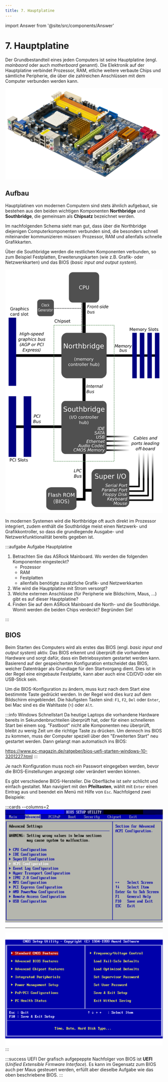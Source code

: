 ```yaml
---
title: 7. Hauptplatine
---
```


import Answer from '@site/src/components/Answer'

# 7. Hauptplatine

Der Grundbestandteil eines jeden Computers ist seine Hauptplatine (engl. *mainbaord* oder auch *motherboard* genannt). Die Elektronik auf der Hauptplatine verbindet Prozessor, RAM, etliche weitere verbaute Chips und sämtliche Peripherie, die über die zahlreichen Anschlüssen mit dem Computer verbunden werden kann.

![ASRock Mainboard](images/07-mainboard.jpg)


## Aufbau

Hauptplatinen von modernen Computern sind stets ähnlich aufgebaut, sie bestehen aus den beiden wichtigen Komponenten **Northbridge** und **Southbridge**, die gemeinsam als **Chipsatz** bezeichnet werden.

Im nachfolgenden Schema sieht man gut, dass über die Northbridge diejenigen Computerkomponenten verbunden sind, die besonders schnell miteinander kommunizieren müssen: Prozessor, RAM und allenfalls schnelle Grafikkarten.

Über die Southbridge werden die restlichen Komponenten verbunden, so zum Beispiel Festplatten, Erweiterungskarten (wie z.B. Grafik- oder Netzwerkkarten) und das BIOS (*basic input and output system*).

![Schema einer Hauptplatine](images/07-mainboard-diagram.svg)

In modernen Systemen wird die Northbridge oft auch direkt im Prozessor integriert, zudem enthält die Southbridge meist einen Netzwerk- und Grafikkontroller, so dass die grundlegende Ausgabe- und Netzwerkfunktionalität bereits gegeben ist. 

:::aufgabe Aufgabe Hauptplatine
1. Betrachten Sie das ASRock Mainboard. Wo werden die folgenden Komponenten eingesteckt?
   - Prozessor
   - RAM
   - Festplatten
   - allenfalls benötigte zusätzliche Grafik- und Netzwerkkarten
2. Wie wird die Hauptplatine mit Strom versorgt?
3. Welche externen Anschlüsse (für Peripherie wie Bildschirm, Maus, ...) gibt es auf dieser Hauptplatine?
4. Finden Sie auf dem ASRock Mainboard die North- und die Southbridge. Womit werden die beiden Chips verdeckt? Begründen Sie!

<Answer type="text" webKey="b13a6003-0e80-48b2-af80-5f6965c3bf26" />
:::


## BIOS

Beim Starten des Computers wird als erstes das BIOS (engl. *basic input and output system*) aktiv. Das BIOS erkennt und überprüft die vorhandene Hardware und sorgt dafür, dass ein Betriebssystem gestartet werden kann. Basierend auf der gespeicherten Konfiguration entscheidet das BIOS, welcher Datenträger als Grundlage für den Startvorgang dient. Dies ist in der Regel eine eingebaute Festplatte, kann aber auch eine CD/DVD oder ein USB-Stick sein.

Um die BIOS-Konfiguration zu ändern, muss kurz nach dem Start eine bestimmte Taste gedrückt werden. In der Regel wird dies kurz auf dem Bildschirm eingeblendet. Die häufigsten Tasten sind: `F1`, `F2`, `Del` oder `Enter`, bei Mac sind es die Wahltaste (`⌥`) oder `Alt`.

:::info Windows Schnellstart
Da heutige Laptops die vorhandene Hardware bereits in Sekundenbruchteilen überprüft hat, oder für einen schnelleren Start bei einem sog. "Fastboot" nicht alle Komponenten neu überprüft, bleibt zu wenig Zeit um die richtige Taste zu drücken. Um dennoch ins BIOS zu kommen, muss der Computer speziell über den "Erweiterten Start" neu gestartet werden. Dann gelangt man automatisch ins BIOS:

https://www.pc-magazin.de/ratgeber/bios-uefi-starten-windows-10-3201227.html
:::

Je nach Konfiguration muss noch ein Passwort eingegeben werden, bevor die BIOS-Einstellungen angezeigt oder verändert werden können.

Es gibt verschiedene BIOS-Hersteller. Die Oberfläche ist sehr schlicht und einfach gestaltet. Man navigiert mit den **Pfeiltasten**, wählt mit `Enter` einen Eintrag aus und beendet ein Menü mit Hilfe von `Esc`. Nachfolgend zwei Beispiele:

:::cards --columns=2
![AMI BIOS](images/07-bios-ami.jpg)
***
![Award BIOS](images/07-bios-award.png)
:::

:::success UEFI
Der grafisch aufgepeppte Nachfolger von BIOS ist **UEFI** (*Unified Extensible Firmware Interface*). Es kann im Gegensatz zum BIOS auch per Maus gesteuert werden, erfüllt aber dieselbe Aufgabe wie das oben beschriebene BIOS.
:::